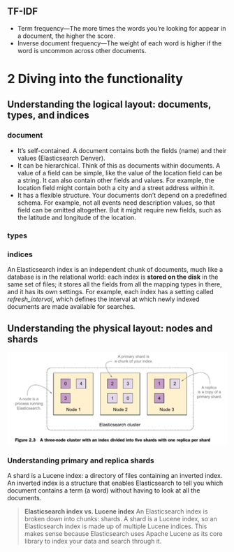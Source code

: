 ## TF-IDF

* Term frequency—The more times the words you’re looking for appear in a document, the higher the score.
* Inverse document frequency—The weight of each word is higher if the word is uncommon across other documents.


# 2 Diving into the functionality

## Understanding the logical layout: documents, types, and indices

### document

* It’s self-contained. A document contains both the fields (name) and their values (Elasticsearch Denver).
* It can be hierarchical. Think of this as documents within documents. A value of a field can be simple, like the value of the location field can be a string. It can also contain other fields and values. For example, the location field might contain both a city and a street address within it.
* It has a flexible structure. Your documents don’t depend on a predefined schema.  For example, not all events need description values, so that field can be omitted altogether. But it might require new fields, such as the latitude and longitude of the location.

### types

### indices

An Elasticsearch index is an independent chunk of documents, much like a database is in the relational world: each index is **stored on the disk** in the same set of files; it stores all the fields from all the mapping types in there, and it has its own settings. For example, each index has a setting called *refresh_interval*, which defines the interval at which newly indexed documents are made available for searches.

## Understanding the physical layout: nodes and shards

![nodes_and_shards](./pic/nodes_and_shards.png)


### Understanding primary and replica shards

 A shard is a Lucene index: a directory of files containing an inverted index. An inverted index is a structure that enables Elasticsearch to tell you which document contains a term (a word) without having to look at all the documents.

 > **Elasticsearch index vs. Lucene index**
 > An Elasticsearch index is broken down into chunks: shards. A shard is a Lucene index, so an Elasticsearch index is made up of multiple Lucene indices. This makes sense because Elasticsearch uses Apache Lucene as its core library to index your data and search through it.


